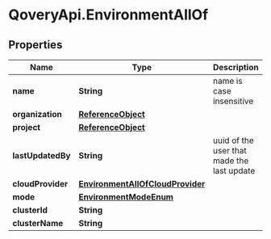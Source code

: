 # QoveryApi.EnvironmentAllOf

## Properties

Name | Type | Description | Notes
------------ | ------------- | ------------- | -------------
**name** | **String** | name is case insensitive | 
**organization** | [**ReferenceObject**](ReferenceObject.md) |  | [optional] 
**project** | [**ReferenceObject**](ReferenceObject.md) |  | 
**lastUpdatedBy** | **String** | uuid of the user that made the last update | [optional] 
**cloudProvider** | [**EnvironmentAllOfCloudProvider**](EnvironmentAllOfCloudProvider.md) |  | 
**mode** | [**EnvironmentModeEnum**](EnvironmentModeEnum.md) |  | 
**clusterId** | **String** |  | 
**clusterName** | **String** |  | [optional] 


